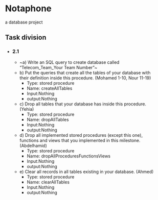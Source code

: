 # Notaphone
a database project

## Task division
- ### 2.1
  - ~a) Write an SQL query to create database called “Telecom_Team_Your Team Number”~
  - b) Put the queries that create all the tables of your database with their definition inside this procedure. (Mohamed 1-10, Nour 11-19)
    - Type: stored procedure
    - Name: createAllTables
    - Input:Nothing
    - output:Nothing
  - c) Drop all tables that your database has inside this procedure. (Yehia)
    - Type: stored procedure
    - Name: dropAllTables
    - Input:Nothing
    - output:Nothing
  - d) Drop all implemented stored procedures (except this one), functions and views that you implemented in this milestone. (Abdelhamid)
    - Type: stored procedure
    - Name: dropAllProceduresFunctionsViews
    - Input:Nothing
    - output:Nothing
  - e) Clear all records in all tables existing in your database. (Ahmed)
    - Type: stored procedure
    - Name: clearAllTables
    - Input:Nothing
    - output:Nothing
